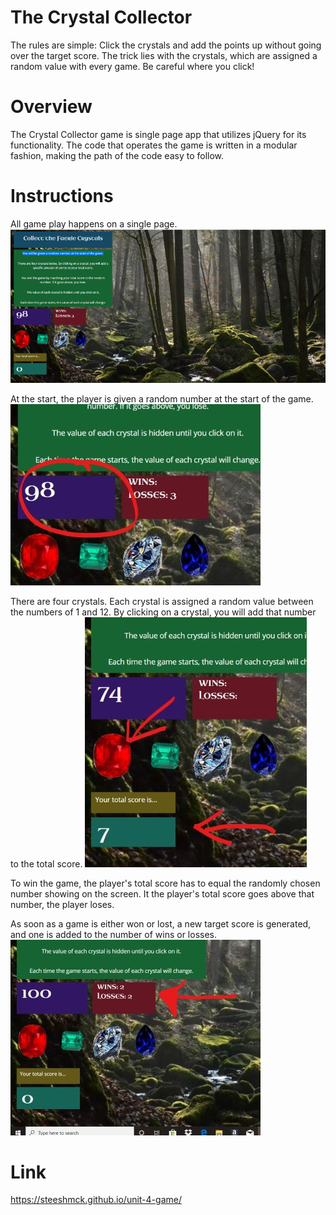 # The Crystal Collector
The rules are simple: Click the crystals and add the points up without going over the target score. The trick lies with the crystals, which are assigned a random value with every game. Be careful where you click!

# Overview
The Crystal Collector game is single page app that utilizes jQuery for its functionality. The code that operates the game is written in a modular fashion, making the path of the code easy to follow.

# Instructions
All game play happens on a single page. 
![](/assets/images/screenshot1.png)

At the start, the player is given a random number at the start of the game.
![](/assets/images/screenshot2.jpg)

There are four crystals. Each crystal is assigned a random value between the numbers of 1 and 12. By clicking on a crystal, you will add that number to the total score.
![](/assets/images/screenshot3.jpg)

To win the game, the player's total score has to equal the randomly chosen number showing on the screen. It the player's total score goes above that number, the player loses. 

As soon as a game is either won or lost, a new target score is generated, and one is added to the number of wins or losses.
![](/assets/images/screenshot4.jpg)


# Link
https://steeshmck.github.io/unit-4-game/
 

